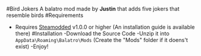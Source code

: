 #Bird Jokers
A balatro mod made by **Justin** that adds five jokers that resemble birds
#Requirements
- Requires [Steamodded](https://github.com/Steamopollys/Steamodded/) v1.0.0 or higher (An installation guide is available there)
#Installation
-Download the Source Code
-Unzip it into `AppData\Roaming\Balatro\Mods` (Create the "Mods" folder if it doens't exist)
-Enjoy!